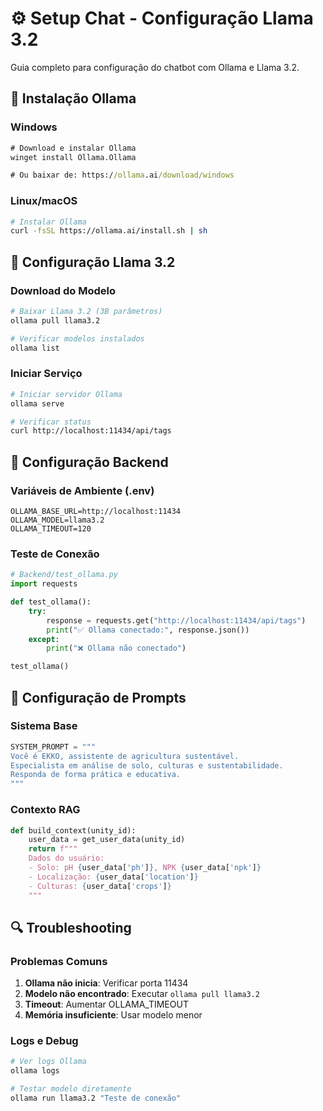# ⚙️ Setup Chat - Configuração Llama 3.2

Guia completo para configuração do chatbot com Ollama e Llama 3.2.

## 🚀 Instalação Ollama

### Windows
```cmd
# Download e instalar Ollama
winget install Ollama.Ollama

# Ou baixar de: https://ollama.ai/download/windows
```

### Linux/macOS
```bash
# Instalar Ollama
curl -fsSL https://ollama.ai/install.sh | sh
```

## 🤖 Configuração Llama 3.2

### Download do Modelo
```bash
# Baixar Llama 3.2 (3B parâmetros)
ollama pull llama3.2

# Verificar modelos instalados
ollama list
```

### Iniciar Serviço
```bash
# Iniciar servidor Ollama
ollama serve

# Verificar status
curl http://localhost:11434/api/tags
```

## 🔧 Configuração Backend

### Variáveis de Ambiente (.env)
```env
OLLAMA_BASE_URL=http://localhost:11434
OLLAMA_MODEL=llama3.2
OLLAMA_TIMEOUT=120
```

### Teste de Conexão
```python
# Backend/test_ollama.py
import requests

def test_ollama():
    try:
        response = requests.get("http://localhost:11434/api/tags")
        print("✅ Ollama conectado:", response.json())
    except:
        print("❌ Ollama não conectado")

test_ollama()
```

## 🎯 Configuração de Prompts

### Sistema Base
```python
SYSTEM_PROMPT = """
Você é EKKO, assistente de agricultura sustentável.
Especialista em análise de solo, culturas e sustentabilidade.
Responda de forma prática e educativa.
"""
```

### Contexto RAG
```python
def build_context(unity_id):
    user_data = get_user_data(unity_id)
    return f"""
    Dados do usuário:
    - Solo: pH {user_data['ph']}, NPK {user_data['npk']}
    - Localização: {user_data['location']}
    - Culturas: {user_data['crops']}
    """
```

## 🔍 Troubleshooting

### Problemas Comuns
1. **Ollama não inicia**: Verificar porta 11434
2. **Modelo não encontrado**: Executar `ollama pull llama3.2`
3. **Timeout**: Aumentar OLLAMA_TIMEOUT
4. **Memória insuficiente**: Usar modelo menor

### Logs e Debug
```bash
# Ver logs Ollama
ollama logs

# Testar modelo diretamente
ollama run llama3.2 "Teste de conexão"
```